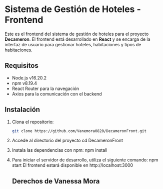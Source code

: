 # Sistema de Gestión de Hoteles - Frontend

Este es el frontend del sistema de gestión de hoteles para el proyecto **Decameron**. El frontend está desarrollado en **React** y se encarga de la interfaz de usuario para gestionar hoteles, habitaciones y tipos de habitaciones.

## Requisitos

- Node.js v16.20.2
- npm v8.19.4
- React Router para la navegación
- Axios para la comunicación con el backend

## Instalación

1. Clona el repositorio:

   ```bash
   git clone https://github.com/Vanemora0820/DecameronFront.git

2. Accede al directorio del proyecto
    cd DecameronFront
3. Instala las dependencias con npm:
    npm install
4. Para iniciar el servidor de desarrollo, utiliza el siguiente comando:
    npm start
    El frontend estará disponible en http://localhost:3000

    ## Derechos de Vanessa Mora